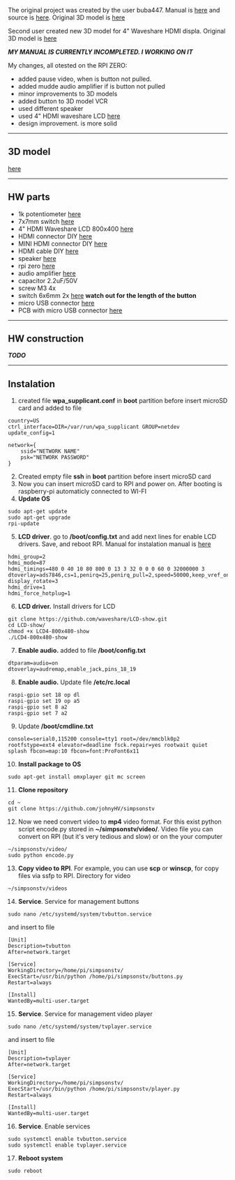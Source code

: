 
The original project was created by the user buba447. Manual is [here](https://withrow.io/simpsons-tv-build-guide) and source is [here](https://github.com/buba447/simpsonstv). Original 3D model is [here](https://www.thingiverse.com/thing:4943159)

Second user created new 3D model for 4" Waveshare HDMI displa. Original 3D model is [here](https://www.thingiverse.com/thing:5019648)

***MY MANUAL IS CURRENTLY INCOMPLETED. I WORKING ON IT***

My changes, all otested on the RPI ZERO:
- added pause video, when is button not pulled.
- added mudde audio amplifier if is button not pulled
- minor improvements to 3D models
- added button to 3D model VCR
- used different speaker
- used 4" HDMI waveshare LCD [here](https://www.waveshare.com/wiki/4inch_HDMI_LCD)
- design improvement. is more solid

---
3D model
---
[here](https://www.thingiverse.com/thing:5147344)

---
HW parts
---
- 1k potentiometer [here](https://www.tme.eu/en/details/pc16bu-1k-lin/cond-plastic-single-turn-potentiometers/omeg/)
- 7x7mm switch [here](https://www.aliexpress.com/item/32704922363.html)
- 4" HDMI Waveshare LCD 800x400 [here](https://rlx.sk/sk/9-5-lcd-display/5454-4inch-hdmi-lcd-800480-ips-waveshare-4-touch-screen-lcd-hdmi-interface-ips-screen-designed-for-raspberry-pi-12030.html)
- HDMI connector DIY [here](https://rpishop.cz/redukce/2176-waveshare-mini-hdmi-adapter-pro-diy-hdmi-kabel.html)
- MINI HDMI connector DIY [here](https://rpishop.cz/redukce/1205-waveshare-hdmi-adapter-pro-diy-hdmi-kabel-pravouhy.html)
- HDMI cable DIY [here](https://rpishop.cz/hdmi/1209-waveshare-diy-hdmi-plochy-kabel-02m.html)
- speaker [here](https://rpishop.cz/reproduktory/1204-waveshare-8-5w-reproduktor.html)
- rpi zero [here](https://rpishop.cz/zero/632-raspberry-pi-zero.html)
- audio amplifier [here](https://rlx.sk/sk/audio-voice-boards-speech-recognition/3397-mono-25w-class-d-audio-amplifier-pam8302-adafruit-2130.html)
- capacitor 2.2uF/50V
- screw M3 4x
- switch 6x6mm 2x [here](https://www.tme.eu/en/details/tact-64k/microswitches-tact/ninigi/) **watch out for the length of the button**
- micro USB connector [here](https://www.aliexpress.com/item/32916571891.html?spm=a2g0o.productlist.0.0.284c68canDNCGE&algo_pvid=d8468b46-a429-405d-a448-26761076313c&algo_exp_id=d8468b46-a429-405d-a448-26761076313c-5&pdp_ext_f=%7B%22sku_id%22%3A%2266023288418%22%7D)
- PCB with micro USB connector [here](https://www.aliexpress.com/item/4000484202812.html?spm=a2g0o.productlist.0.0.52451297eW2VB6&algo_pvid=d8623308-0e8e-433a-b8c3-d0a98947ac72&aem_p4p_detail=202111260636579663439259216280013679493&algo_exp_id=d8623308-0e8e-433a-b8c3-d0a98947ac72-9&pdp_ext_f=%7B%22sku_id%22%3A%2210000002007513401%22%7D)

---
HW construction
---
***TODO***

---
Instalation
---
1. created file **wpa_supplicant.conf** in **boot** partition before insert microSD card and added to file
```
country=US
ctrl_interface=DIR=/var/run/wpa_supplicant GROUP=netdev
update_config=1

network={
    ssid="NETWORK NAME"
    psk="NETWORK PASSWORD"
}
```
2. Created empty file **ssh** in **boot** partition before insert microSD card
3. Now you can insert microSD card to RPI and power on. After booting is raspberry-pi automaticly connected to WI-FI
4. **Update OS**
```
sudo apt-get update
sudo apt-get upgrade
rpi-update
```
5. **LCD driver**. go to **/boot/config.txt** and add next lines for enable LCD drivers. Save, and reboot RPI. Manual for instalation manual is [here](https://www.waveshare.com/wiki/4inch_HDMI_LCD)
```
hdmi_group=2
hdmi_mode=87
hdmi_timings=480 0 40 10 80 800 0 13 3 32 0 0 0 60 0 32000000 3
dtoverlay=ads7846,cs=1,penirq=25,penirq_pull=2,speed=50000,keep_vref_on=0,swapxy=0,pmax=255,xohms=150,xmin=200,xmax=3900,ymin=200,ymax=3900
display_rotate=3
hdmi_drive=1
hdmi_force_hotplug=1
```
6. **LCD driver.** Install drivers for LCD
```
git clone https://github.com/waveshare/LCD-show.git
cd LCD-show/
chmod +x LCD4-800x480-show
./LCD4-800x480-show
```
7. **Enable audio.** added to file **/boot/config.txt**
```
dtparam=audio=on
dtoverlay=audremap,enable_jack,pins_18_19
```
8. **Enable audio.** Update file **/etc/rc.local**
```
raspi-gpio set 18 op dl
raspi-gpio set 19 op a5 
raspi-gpio set 8 a2
raspi-gpio set 7 a2
```
9. Update **/boot/cmdline.txt**
```
console=serial0,115200 console=tty1 root=/dev/mmcblk0p2 rootfstype=ext4 elevator=deadline fsck.repair=yes rootwait quiet splash fbcon=map:10 fbcon=font:ProFont6x11
```
10. **Install package to OS**
```
sudo apt-get install omxplayer git mc screen
```
11. **Clone repository**
```
cd ~
git clone https://github.com/johnyHV/simpsonstv
```
12. Now we need convert video to **mp4** video format. For this exist python script encode.py stored in **~/simpsonstv/video/**. Video file you can convert on RPI (but it's very tedious and slow) or on the your computer
```
~/simpsonstv/video/
sudo python encode.py
```
13. **Copy video to RPI**. For example, you can use **scp** or **winscp**, for copy files via ssfp to RPI. Directory for video
```
~/simpsonstv/videos
```
14. **Service**. Service for management buttons
```
sudo nano /etc/systemd/system/tvbutton.service
```
and insert to file
```
[Unit]
Description=tvbutton
After=network.target

[Service]
WorkingDirectory=/home/pi/simpsonstv/
ExecStart=/usr/bin/python /home/pi/simpsonstv/buttons.py
Restart=always

[Install]
WantedBy=multi-user.target
```
15. **Service**. Service for management video player
```
sudo nano /etc/systemd/system/tvplayer.service
```
and insert to file
```
[Unit]
Description=tvplayer
After=network.target

[Service]
WorkingDirectory=/home/pi/simpsonstv/
ExecStart=/usr/bin/python /home/pi/simpsonstv/player.py
Restart=always

[Install]
WantedBy=multi-user.target
```
16. **Service**. Enable services
```
sudo systemctl enable tvbutton.service
sudo systemctl enable tvplayer.service
```
17. **Reboot system**
```
sudo reboot
```
